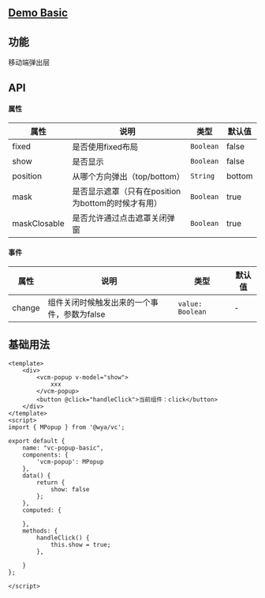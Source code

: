 ## [Demo Basic](https://wya-team.github.io/wya-vc/dist/popup/mobile-basic.html)
## 功能
移动端弹出层

## API

#### 属性

属性 | 说明 | 类型 | 默认值
---|---|---|---
fixed | 是否使用fixed布局 | `Boolean` | false
show | 是否显示 | `Boolean` | false
position | 从哪个方向弹出（top/bottom） | `String` | bottom
mask | 是否显示遮罩（只有在position为bottom的时候才有用） | `Boolean` | true
maskClosable | 是否允许通过点击遮罩关闭弹窗 | `Boolean` | true


#### 事件

属性 | 说明 | 类型 | 默认值
---|---|---|---
change | 组件关闭时候触发出来的一个事件，参数为false | `value: Boolean` | -



## 基础用法

```vue
<template>
	<div>
		<vcm-popup v-model="show">
			xxx
		</vcm-popup>
		<button @click="handleClick">当前组件：click</button>
	</div>
</template>
<script>
import { MPopup } from '@wya/vc';

export default {
	name: "vc-popup-basic",
	components: {
		'vcm-popup': MPopup
	},
	data() {
		return {
			show: false
		};
	},
	computed: {

	},
	methods: {
		handleClick() {
			this.show = true;
		},
		
	}
};

</script>

```